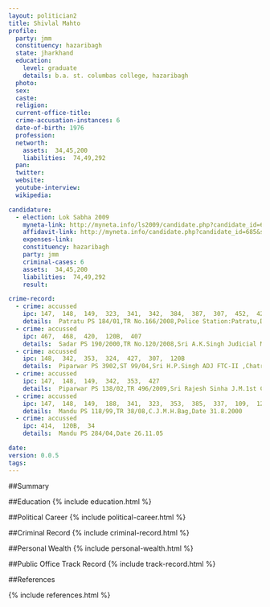 ```yaml
---
layout: politician2
title: Shivlal Mahto
profile: 
  party: jmm
  constituency: hazaribagh
  state: jharkhand
  education: 
    level: graduate
    details: b.a. st. columbas college, hazaribagh
  photo: 
  sex: 
  caste: 
  religion: 
  current-office-title: 
  crime-accusation-instances: 6
  date-of-birth: 1976
  profession: 
  networth: 
    assets:  34,45,200
    liabilities:  74,49,292
  pan: 
  twitter: 
  website: 
  youtube-interview: 
  wikipedia: 

candidature: 
  - election: Lok Sabha 2009
    myneta-link: http://myneta.info/ls2009/candidate.php?candidate_id=685
    affidavit-link: http://myneta.info/candidate.php?candidate_id=685&scan=original
    expenses-link: 
    constituency: hazaribagh 
    party: jmm
    criminal-cases: 6
    assets:  34,45,200
    liabilities:  74,49,292
    result:  

crime-record: 
  - crime: accussed
    ipc: 147,  148,  149,  323,  341,  342,  384,  387,  307,  452,  427,  504
    details:  Patratu PS 184/01,TR No.166/2008,Police Station:Patratu,District:Ramgarh,State:Jharkhand,Sri Vishal Srivastava J.M.,1st Class,H.Bag,Date 16.09.2008  
  - crime: accussed
    ipc: 467,  468,  420,  120B,  407
    details:  Sadar PS 190/2000,TR No.120/2008,Sri A.K.Singh Judicial Magistrate,1st Class,H.Bag,Date 29.08.2005  
  - crime: accussed
    ipc: 148,  342,  353,  324,  427,  307,  120B
    details:  Piparwar PS 3902,ST 99/04,Sri H.P.Singh ADJ FTC-II ,Chatra,Date 21.11.2006  
  - crime: accussed
    ipc: 147,  148,  149,  342,  353,  427
    details:  Piparwar PS 138/02,TR 496/2009,Sri Rajesh Sinha J.M.1st Class,Chatra,Date 10.01.2006  
  - crime: accussed
    ipc: 147,  148,  149,  188,  341,  323,  353,  385,  337,  109,  120B
    details:  Mandu PS 118/99,TR 38/08,C.J.M.H.Bag,Date 31.8.2000  
  - crime: accussed
    ipc: 414,  120B,  34
    details:  Mandu PS 284/04,Date 26.11.05  

date: 
version: 0.0.5
tags: 
---
```

##Summary


##Education
{% include education.html %}


##Political Career
{% include political-career.html %}


##Criminal Record
{% include criminal-record.html %}


##Personal Wealth
{% include personal-wealth.html %}


##Public Office Track Record
{% include track-record.html %}


##References


{% include references.html %}